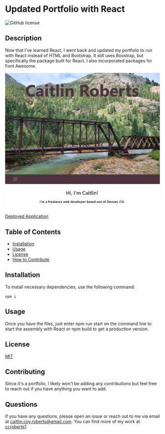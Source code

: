 # Updated Portfolio with React

![GitHub license](https://img.shields.io/badge/license-MIT-orange)

## Description

Now that I've learned React, I went back and updated my portfolio to run with React instead of HTML and Bootstrap. It still uses Boostrap, but specifically the package built for React. I also incorporated packages for Font Awesome. 

![Screenshot of the deployed app](./public/images/screenshot.png)

[Deployed Application](https://caitlincroberts.herokuapp.com/)

## Table of Contents

- [Installation](#installation)
- [Usage](#usage)
- [License](#license)
- [How to Contribute](#contributing)

## Installation

To install necessary dependencies, use the following command:

```
npm i
```

## Usage

Once you have the files, just enter npm run start on the command line to start the assembly with React or npm build to get a production version. 

## License

[MIT](https://choosealicense.com/licenses/mit/)

## Contributing

Since it's a portfolio, I likely won't be adding any contributions but feel free to reach out if you have anything you want to add. 

## Questions

If you have any questions, please open an issue or reach out to me via email at <caitlin.coy.roberts@gmail.com>. You can find more of my work at [ccroberts1](https://github.com/ccroberts1)
